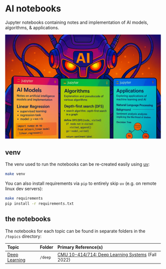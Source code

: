 # AI notebooks

Jupyter notebooks containing notes and implementation of AI models, algorithms, & applications.

<img src="./assets/ai.png">

## venv

The venv used to run the notebooks can be re-created easily using [uv](https://docs.astral.sh/uv/getting-started/installation/):

```bash
make venv
```

You can also install requirements via `pip` to entirely skip `uv` (e.g. on remote linux dev servers):
```bash
make requirements
pip install -r requirements.txt
```

<!-- **NOTE:** You may have to add the `.venv` as ipykernel in JupyterLab:
```bash
uv add ipykernel
uv run python -m ipykernel install --user --name=ai-notebooks
``` -->


## the notebooks

The notebooks for each topic can be found in separate folders in the `/topics` directory:

| **Topic** | **Folder** | **Primary Reference(s)** |
| :-- | :-- | :-- |
| [Deep Learning](/topics/deep/) | `/deep` | [CMU 10-414/714: Deep Learning Systems](https://dlsyscourse.org/lectures/) (Fall 2022) |
